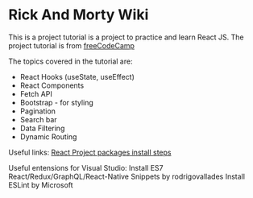 # Rick And Morty Wiki
This is a project tutorial is a project to practice and learn React JS. The project tutorial is from [freeCodeCamp](https://www.freecodecamp.org/news/react-js-project-build-a-rick-and-morty-character-wiki/)

The topics covered in the tutorial are:
- React Hooks (useState, useEffect)
- React Components
- Fetch API
- Bootstrap - for styling
- Pagination
- Search bar
- Data Filtering
- Dynamic Routing

Useful links:
[React Project packages install steps](https://github.com/JoyShaheb/React-Projects/tree/main/Level-1/rick-morty-wiki)

Useful entensions for Visual Studio:
Install ES7 React/Redux/GraphQL/React-Native Snippets by rodrigovallades
Install ESLint by Microsoft
